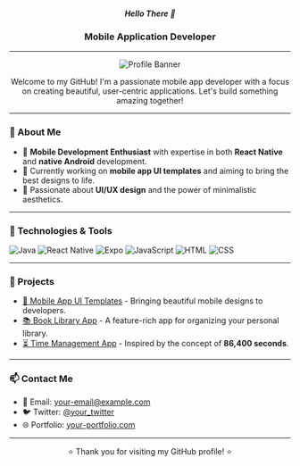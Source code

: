 <div align="center">
  <h5>Hello There 👋</h5>
  
  <h3>Mobile Application Developer</h3>
  
  ---
  
  ![Profile Banner](https://via.placeholder.com/800x200.png?text=Welcome+to+My+Profile)

  <p>Welcome to my GitHub! I'm a passionate mobile app developer with a focus on creating beautiful, user-centric applications. Let's build something amazing together!</p>
</div>

---

### 🌟 About Me
- 📱 **Mobile Development Enthusiast** with expertise in both **React Native** and **native Android** development.
- 💼 Currently working on **mobile app UI templates** and aiming to bring the best designs to life.
- 🎨 Passionate about **UI/UX design** and the power of minimalistic aesthetics.

---

### 🔧 Technologies & Tools
![Java](https://img.shields.io/badge/-Java-orange?style=flat-square&logo=Java&logoColor=white)
![React Native](https://img.shields.io/badge/-React_Native-blue?style=flat-square&logo=react&logoColor=white)
![Expo](https://img.shields.io/badge/-Expo-black?style=flat-square&logo=expo&logoColor=white)
![JavaScript](https://img.shields.io/badge/-JavaScript-yellow?style=flat-square&logo=javascript&logoColor=white)
![HTML](https://img.shields.io/badge/-HTML5-E34F26?style=flat-square&logo=html5&logoColor=white)
![CSS](https://img.shields.io/badge/-CSS3-1572B6?style=flat-square&logo=css3)

---

### 🚀 Projects
- [📲 Mobile App UI Templates](https://github.com/your-repo) - Bringing beautiful mobile designs to developers.
- [📚 Book Library App](https://play.google.com/store/apps/details?id=your-app) - A feature-rich app for organizing your personal library.
- [⏳ Time Management App](https://github.com/your-repo) - Inspired by the concept of **86,400 seconds**.

---

### 📫 Contact Me
- 📧 Email: [your-email@example.com](mailto:your-email@example.com)
- 🐦 Twitter: [@your_twitter](https://twitter.com/your_twitter)
- 🌐 Portfolio: [your-portfolio.com](https://your-portfolio.com)

---

<div align="center">
  <p>⭐️ Thank you for visiting my GitHub profile! ⭐️</p>
</div>
